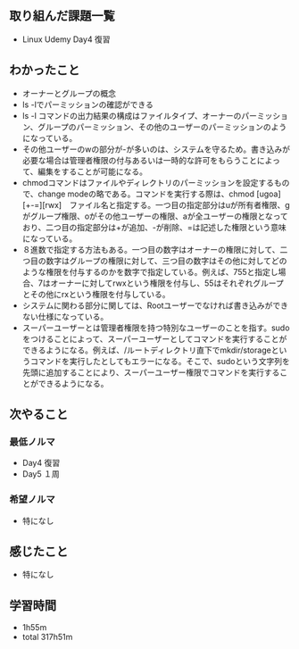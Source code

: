 ## 取り組んだ課題一覧
- Linux Udemy Day4 復習
## わかったこと
- オーナーとグループの概念
- ls -lでパーミッションの確認ができる
- ls -l コマンドの出力結果の構成はファイルタイプ、オーナーのパーミッション、グループのパーミッション、その他のユーザーのパーミッションのようになっている。
- その他ユーザーのwの部分が-が多いのは、システムを守るため。書き込みが必要な場合は管理者権限の付与あるいは一時的な許可をもらうことによって、編集をすることが可能になる。
- chmodコマンドはファイルやディレクトリのパーミッションを設定するもので、change modeの略である。コマンドを実行する際は、chmod [ugoa][+-=][rwx]　ファイル名と指定する。一つ目の指定部分はuが所有者権限、gがグループ権限、oがその他ユーザーの権限、aが全ユーザーの権限となっており、二つ目の指定部分は+が追加、-が削除、=は記述した権限という意味になっている。
- ８進数で指定する方法もある。一つ目の数字はオーナーの権限に対して、二つ目の数字はグループの権限に対して、三つ目の数字はその他に対してどのような権限を付与するのかを数字で指定している。例えば、755と指定し場合、7はオーナーに対してrwxという権限を付与し、55はそれぞれグループとその他にrxという権限を付与している。
- システムに関わる部分に関しては、Rootユーザーでなければ書き込みができない仕様になっている。
- スーパーユーザーとは管理者権限を持つ特別なユーザーのことを指す。sudoをつけることによって、スーパーユーザーとしてコマンドを実行することができるようになる。例えば、/ルートディレクトリ直下でmkdir/storageというコマンドを実行したとしてもエラーになる。そこで、sudoという文字列を先頭に追加することにより、スーパーユーザー権限でコマンドを実行することができるようになる。
## 次やること
### 最低ノルマ
- Day4 復習
- Day5 １周
### 希望ノルマ
- 特になし
## 感じたこと
- 特になし
## 学習時間
- 1h55m
- total 317h51m
